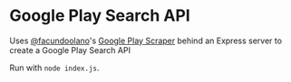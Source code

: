 # Google Play Search API

Uses [@facundoolano](https://github.com/facundoolano)'s [Google Play Scraper](https://github.com/facundoolano/google-play-scraper)
behind an Express server to create a Google Play Search API

Run with `node index.js`.
